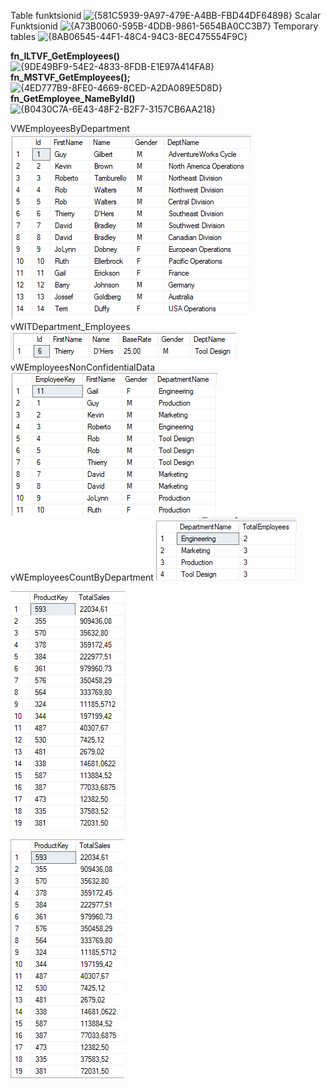 Table funktsionid
<img width="1033" height="400" alt="{581C5939-9A97-479E-A4BB-FBD44DF64898}" src="https://github.com/user-attachments/assets/1f85c927-1f62-4981-aecd-b5284ad817c6" />
Scalar Funktsionid
<img width="1085" height="409" alt="{A73B0060-595B-4DDB-9861-5654BA0CC3B7}" src="https://github.com/user-attachments/assets/3e312666-6316-45dd-918b-8119d2385e8f" />
Temporary tables
<img width="162" height="188" alt="{8AB06545-44F1-48C4-94C3-8EC475554F9C}" src="https://github.com/user-attachments/assets/472d1701-9b7c-43f0-a2a1-bd11a638e615" />



**fn_ILTVF_GetEmployees()**
<img width="583" height="490" alt="{9DE49BF9-54E2-4833-8FDB-E1E97A414FA8}" src="https://github.com/user-attachments/assets/73600cd8-72cb-4337-8996-45de4257e779" />
**fn_MSTVF_GetEmployees();**
<img width="238" height="382" alt="{4ED777B9-8FE0-4669-8CED-A2DA089E5D8D}" src="https://github.com/user-attachments/assets/d0b875d3-1def-46c9-8c71-2b2def657685" />
**fn_GetEmployee_NameById()**
<img width="155" height="380" alt="{B0430C7A-6E43-48F2-B2F7-3157CB6AA218}" src="https://github.com/user-attachments/assets/58ea7888-0333-49f0-a3cd-bd018763cd2d" />

VWEmployeesByDepartment
![alt text]({2594F193-FA63-400F-9FB0-2C90AD6FE61F}.png)
vWITDepartment_Employees
![alt text]({BF62E549-CD23-48FD-94C8-A404CEE1ECA1}.png)
vWEmployeesNonConfidentialData
![alt text]({6242E838-D983-49B3-90D4-55FAE7C38EC1}.png)
vWEmployeesCountByDepartment
![alt text]({57EBE8CD-26C8-4868-994B-8A897B7EA349}.png)

![alt text]({D9588A21-C340-4E74-9967-ED334ED7A86B}.png)

![alt text]({D8B43F43-EFF8-40C7-94BF-BA4871433E81}.png)